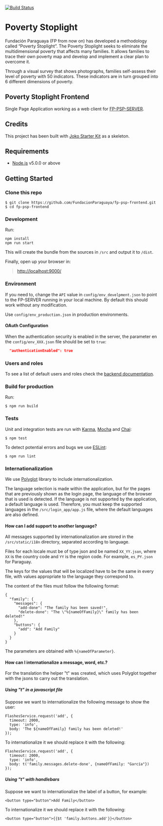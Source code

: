[![Build Status](https://travis-ci.org/FundacionParaguaya/fp-psp-frontend.svg?branch=master)](https://travis-ci.org/FundacionParaguaya/fp-psp-frontend)

# Poverty Stoplight

Fundación Paraguaya (FP from now on) has developed a methodology called “Poverty Stoplight”. The Poverty Stoplight seeks to eliminate the multidimensional poverty that affects many families. It allows families to trace their own poverty map and develop and implement a clear plan to overcome it.

Through a visual survey that shows photographs, families self-assess their level of poverty with 50 indicators. These indicators are in turn grouped into 6 different dimensions of poverty.

## Poverty Stoplight Frontend

Single Page Application working as a web client for [FP-PSP-SERVER](https://github.com/FundacionParaguaya/FP-PSP-SERVER).

## Credits

This project has been built with [Joko Starter Kit](https://github.com/jokoframework/joko_spa_starter_kit) as a skeleton.

## Requirements

* [Node.js](https://nodejs.org/) v5.0.0 or above

## Getting Started

### Clone this repo

```shell
$ git clone https://github.com/FundacionParaguaya/fp-psp-frontend.git
$ cd fp-psp-frontend
```

### Development

Run:

```shell
npm install
npm run start
```

This will create the bundle from the sources in `/src` and output it to `/dist`.

Finally, open up your browser in:

> [http://localhost:9000/](http://localhost:9000/)

### Environment

If you need to, change the `API` value in `config/env_develpment.json` to point to the FP-SERVER running in your local machine. By default this should work without any modification.

Use `config/env_production.json` in production environments.

#### OAuth Configuration

When the authentication security is enabled in the server, the parameter en the `config/env_XXX.json` file should be set to `true`:

```json
  "authenticationEnabled": true
```

### Users and roles

To see a list of default users and roles check the [backend documentation](https://github.com/FundacionParaguaya/FP-PSP-SERVER/blob/develop/docs/OAUTH.md#default-roles-and-users).

### Build for production

Run:

```shell
$ npm run build
```

### Tests

Unit and integration tests are run with [Karma](http://karma-runner.github.io/0.12/index.html), [Mocha](http://mochajs.org/) and [Chai](http://chaijs.com/):

```shell
$ npm test
```

To detect potential errors and bugs we use [ESLint](https://eslint.org/):

```shell
$ npm run lint
```

### Internationalization

We use [Polyglot](http://airbnb.io/polyglot.js/) library to include internationalization.

The language selection is made within the application, but for the pages that are previously shown as the login page, the language of the browser that is used is detected. If the language is not supported by the application, a default language is used. Therefore, you must keep the supported languages ​​in the `/src/login_app/app.js` file, where the default languages ​​are also defined.


#### How can I add support to another language?

All messages supported by internationalization are stored in the `/src/static/i18n` directory, separated according to language.

Files for each locale must be of type json and be named `XX_YY.json`, where `XX` is the country code and `YY` is the region code. For example, `es_PY.json` for Paraguay.

The keys for the values that will be localized have to be the same in every file, with values appropriate to the language they correspond to. 

The content of the files must follow the following format:

```
{
  "family": {
    "messages": {
      "add-done": "The family has been saved!",
      "delete-done": "The \"%{nameOfFamily}\" family has been deleted!"
    },
    "buttons": {
      "add": "Add Family"
    }
  }
}
```

The parameters are obtained with `%{nameOfParameter}`.


#### How can I internationalize a message, word, etc.?

For the translation the helper "t" was created, which uses Polyglot together with the jsons to carry out the translation.

##### Using "t" in a javascript file

Suppose we want to internationalize the following message to show the user:

```
FlashesService.request('add', {
  timeout: 2000,
  type: 'info',
  body: 'The ${nameOfFamily} family has been deleted!'
});
```

To internationalize it we should replace it with the following:

```
FlashesService.request('add', {
  timeout: 2000,
  type: 'info',
  body: t('family.messages.delete-done', {nameOfFamily: "García"})
});
```

##### Using "t" with handlebars

Suppose we want to internationalize the label of a button, for example:

```
<button type="button">Add Family</button>
```

To internationalize it we should replace it with the following:

```
<button type="button">{{$t 'family.buttons.add'}}</button>
```